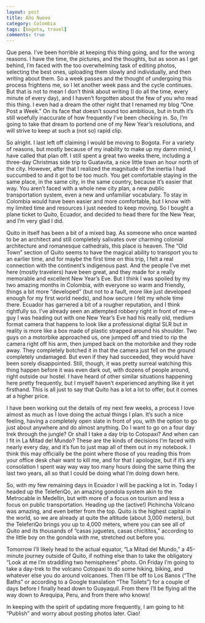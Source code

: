 ```yaml
---
layout: post
title: Año Nuevo
category: Colombia
tags: [bogota, travel]
comments: true
---
```


Que pena. I’ve been horrible at keeping this thing going, and for the wrong reasons. I have the time, the pictures, and the thoughts, but as soon as I get behind, I’m faced with the too overwhelming task of editing photos, selecting the best ones, uploading them slowly and individually, and then writing about them. So a week passes and the thought of undergoing this process frightens me, so I let another week pass and the cycle continues. But that is not to mean I don’t think about writing (I do all the time, every minute of every day), and I haven’t forgotten about the few of you who read this thing.  I even had a dream the other night that I renamed my blog “One Post a Week.” On its face that doesn’t sound too ambitious, but in truth it’s still woefully inaccurate of how frequently I’ve been checking in. So, I’m going to take that dream to portend one of my New Year’s resolutions, and will strive to keep at such a (not so) rapid clip.

So alright. I last left off claiming I would be moving to Bogota. For a variety of reasons, but mostly because of my inability to make up my damn mind, I have called that plan off. I still spent a great two weeks there, including a three-day Christmas side trip to Guatavita, a nice little town an hour north of the city. However, after that I realized the magnitude of the inertia I had succumbed to and it got to be too much. You get comfortable staying in the same place, in the same city, in the same country, because it’s easier that way. You aren’t faced with a whole new city plan, a new public transportation system, even a new and unfamiliar vocabulary. To stay in Colombia would have been easier and more comfortable, but I know with my limited time and resources I just needed to keep moving. So I bought a plane ticket to Quito, Ecuador, and decided to head there for the New Year, and I’m very glad I did.

Quito in itself has been a bit of a mixed bag. As someone who once wanted to be an architect and still completely salivates over charming colonial architecture and romanesque cathedrals, this place is heaven. The “Old Town” section of Quito seems to have the magical ability to transport you to an earlier time, and for maybe the first time on this trip, I felt a real connection with the continent’s indigenous past. And the people I’ve met here (mostly travelers) have been great, and they made for a really memorable and excellent New Year’s Eve. But I think I was spoiled by my two amazing months in Colombia, with everyone so warm and friendly, things a bit more “developed” (but not to a fault, more like just developed enough for my first world needs), and how secure I felt my whole time there. Ecuador has garnered a bit of a rougher reputation, and I think rightfully so. I’ve already seen an attempted robbery right in front of me—a guy I was heading out with one New Year’s Eve had his really old, medium format camera that happens to look like a professional digital SLR but in reality is more like a box made of plastic strapped around his shoulder. Two guys on a motorbike approached us, one jumped off and tried to rip the camera right off his arm, then jumped back on the motorbike and they rode away. They completely botched it in that the camera just fell on the ground completely undamaged. But even if they had succeeded, they would have been sorely disappointed. Still, though, it was pretty surreal watching this thing happen before it was even dark out, with dozens of people around, right outside our hostel. I have heard of other similar situations happening here pretty frequently, but I myself haven’t experienced anything like it yet firsthand. This is all just to say that Quito has a lot a lot to offer, but it comes at a higher price.

I have been working out the details of my next few weeks, a process I love almost as much as I love doing the actual things I plan. It’s such a nice feeling, having a completely open slate in front of you, with the option to go just about anywhere and do almost anything. Do I want to go on a four day trek through the jungle? Or shall I take a day trip to Cotopaxi? And when can I fit in La Mitad del Mundo? These are the kinds of decisions I’m faced with nearly every day, and it’s fun to just map all of them out in my notebook. I think this may officially be the point where those of you reading this from your office desk chair want to kill me, and for that I apologize, but if it’s any consolation I spent way way way too many hours doing the same thing the last two years, all so that I could be doing what I’m doing down here.

So, with my few remaining days in Ecuador I will be packing a lot in. Today I headed up the TeleferiQo, an amazing gondola system akin to the Metrocable in Medellin, but with more of a focus on tourism and less a focus on public transportation. Heading up the (active!) Pichincha Volcano was amazing, and even better from the top. Quito is the highest capital in the world, so we are already at quite the altitude (about 3,000 meters), but the TeleferiQo brings you up to 4,000 meters, where you can see all of Quito and its thousands of “casas juguetes, casas chicititos,” according to the little boy on the gondola with me, stretched out before you.

Tomorrow I’ll likely head to the actual equator, “La Mitad del Mundo,” a 45-minute journey outside of Quito, if nothing else than to take the obligatory “Look at me I’m straddling two hemispheres” photo. On Friday I’m going to take a day-trek to the volcano Cotopaxi to do some hiking, biking, and whatever else you do around volcanoes. Then I’ll be off to Los Banos (“The Baths” or according to a Google translation “The Toilets”) for a couple of days before I finally head down to Guayaquil. From there I’ll be flying all the way down to Arequipa, Peru, and from there who knows!

In keeping with the spirit of updating more frequently, I am going to hit “Publish” and worry about posting photos later. Ciao!